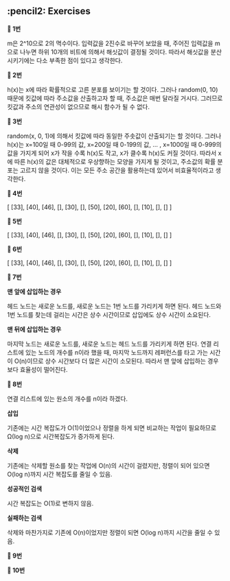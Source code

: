 <h2>:pencil2: Exercises</h2>

**:pushpin: 1번**

m은 2^10으로 2의 멱수이다. 입력값을 2진수로 바꾸어 보았을 때, 주어진 입력값을 m으로 나누면 하위 10개의 비트에 의해서 해싯값이 결정될 것이다. 따라서 해싯값을 분산시키기에는 다소 부족한 점이 있다고 생각한다.<br>

**:pushpin: 2번**

h(x)는 x에 따라 확률적으로 고른 분포를 보이기는 할 것이다. 그러나 random(0, 10) 때문에 킷값에 따라 주소값을 산출하고자 할 때, 주소값은 매번 달라질 거시다. 그러므로 킷값과 주소의 연관성이 없으므로 해시 함수가 될 수 없다.<br>

**:pushpin: 3번**

random(x, 0, 1)에 의해서 킷값에 따라 동일한 주솟값이 산출되기는 할 것이다. 그러나 h(x)는 x=100일 때 0-99의 값, x=200일 때 0-199의 값, ... , x=1000일 때 0-999의 값을 가지게 되어 x가 작을 수록 h(x)도 작고, x가 클수록 h(x)도 커질 것이다. 따라서 x에 따른 h(x)의 값은 대체적으로 우상향하는 모양을 가지게 될 것이고, 주소값의 확률 분포는 고르지 않을 것이다. 이는 모든 주소 공간을 활용하는데 있어서 비효율적이라고 생각한다.

**:pushpin: 4번**

[ [33], [40], [46], [], [30], [], [50], [20], [60], [], [10], [], [] ]

**:pushpin: 5번**

[ [33], [40], [46], [], [30], [], [50], [20], [60], [], [10], [], [] ]

**:pushpin: 6번**

[ [33], [40], [46], [], [30], [], [50], [20], [60], [], [10], [], [] ]

**:pushpin: 7번**

**맨 앞에 삽입하는 경우**<br>

헤드 노드는 새로운 노드를, 새로운 노드는 1번 노드를 가리키게 하면 된다. 헤드 노드와 1번 노드를 찾는데 걸리는 시간은 상수 시간이므로 삽입에도 상수 시간이 소요된다.

**맨 뒤에 삽입하는 경우**<br>

마지막 노드는 새로운 노드를, 새로운 노드는 헤드 노드를 가리키게 하면 된다. 연결 리스트에 있는 노드의 개수를 n이라 했을 때, 마지막 노드까지 레퍼런스를 타고 가는 시간이 O(n)이므로 상수
시간보다 더 많은 시간이 소모된다. 따라서 맨 앞에 삽입하는 경우보다 효율성이 떨어진다.

**:pushpin: 8번**

연결 리스트에 있는 원소의 개수를 n이라 하겠다.

**삽입**<br>

기존에는 시간 복잡도가 O(1)이었으나 정렬을 하게 되면 비교하는 작업이 필요하므로 Ω(log n)으로 시간복잡도가 증가하게 된다.

**삭제**<br>

기존에는 삭제할 원소를 찾는 작업에 O(n)의 시간이 걸렸지만, 정렬이 되어 있으면 O(log n)까지 시간 복잡도를 줄일 수 있음.

**성공적인 검색**<br>

시간 복잡도는 O(1)로 변하지 않음.

**실패하는 검색**<br>

삭제와 마찬가지로 기존에 O(n)이었지만 정렬이 되면 O(log n)까지 시간을 줄일 수 있음.

**:pushpin: 9번**

**:pushpin: 10번**
